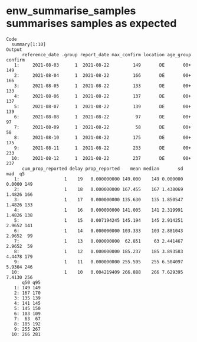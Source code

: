 # enw_summarise_samples summarises samples as expected

    Code
      summary[1:10]
    Output
          reference_date .group report_date max_confirm location age_group confirm
       1:     2021-08-03      1  2021-08-22         149       DE       00+     149
       2:     2021-08-04      1  2021-08-22         166       DE       00+     166
       3:     2021-08-05      1  2021-08-22         133       DE       00+     133
       4:     2021-08-06      1  2021-08-22         137       DE       00+     137
       5:     2021-08-07      1  2021-08-22         139       DE       00+     139
       6:     2021-08-08      1  2021-08-22          97       DE       00+      97
       7:     2021-08-09      1  2021-08-22          58       DE       00+      58
       8:     2021-08-10      1  2021-08-22         175       DE       00+     175
       9:     2021-08-11      1  2021-08-22         233       DE       00+     233
      10:     2021-08-12      1  2021-08-22         237       DE       00+     237
          cum_prop_reported delay prop_reported    mean median       sd    mad  q5
       1:                 1    19   0.000000000 149.000    149 0.000000 0.0000 149
       2:                 1    18   0.000000000 167.455    167 1.438069 1.4826 166
       3:                 1    17   0.000000000 135.630    135 1.850547 1.4826 133
       4:                 1    16   0.000000000 141.005    141 2.319991 1.4826 138
       5:                 1    15   0.007194245 145.194    145 2.914251 2.9652 141
       6:                 1    14   0.000000000 103.333    103 2.881043 2.9652  99
       7:                 1    13   0.000000000  62.851     63 2.441467 2.9652  59
       8:                 1    12   0.000000000 185.237    185 3.893583 4.4478 179
       9:                 1    11   0.000000000 255.595    255 6.504097 5.9304 246
      10:                 1    10   0.004219409 266.888    266 7.629395 7.4130 256
          q50 q95
       1: 149 149
       2: 167 170
       3: 135 139
       4: 141 145
       5: 145 150
       6: 103 109
       7:  63  67
       8: 185 192
       9: 255 267
      10: 266 281


